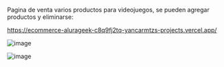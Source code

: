 Pagina de venta varios productos para videojuegos, se pueden agregar productos y eliminarse:

https://ecommerce-alurageek-c8q9fj2tq-yancarmtzs-projects.vercel.app/

![image](https://github.com/user-attachments/assets/1ea7fb19-6c2a-490a-b084-c15f546e1181)

![image](https://github.com/user-attachments/assets/3e1ebfae-67a4-4eb6-b969-2f1fab7c6be8)



